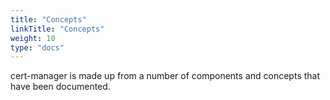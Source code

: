 ```yaml
---
title: "Concepts"
linkTitle: "Concepts"
weight: 10
type: "docs"
---
```


cert-manager is made up from a number of components and concepts that have been
documented.
